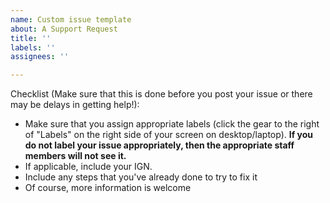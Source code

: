 ```yaml
---
name: Custom issue template
about: A Support Request
title: ''
labels: ''
assignees: ''

---
```


Checklist (Make sure that this is done before you post your issue or there may be delays in getting help!):
 - Make sure that you assign appropriate labels (click the gear to the right of "Labels" on the right side of your screen on desktop/laptop). **If you do not label your issue appropriately, then the appropriate staff members will not see it.**
 - If applicable, include your IGN.
 - Include any steps that you've already done to try to fix it
 - Of course, more information is welcome
